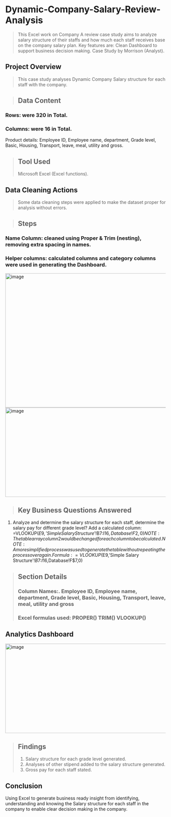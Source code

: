 # Dynamic-Company-Salary-Review-Analysis
> This Excel work on Company A review case study aims to analyze salary structure of their staffs and how much each staff receives base on the company salary plan. Key features are: Clean Dashboard to support business decision making.
Case Study by Morrison (Analyst).

## Project Overview
> This case study analyses Dynamic Company Salary structure for each staff with the company. 

> ## Data Content
### Rows: were 320 in Total.
 ### Columns: were 16 in Total.
Product details: Employee ID, Employee name, department, Grade level, Basic, Housing, Transport, leave, meal, utility and gross.

> ## Tool Used
> Microsoft Excel (Excel functions).
## Data Cleaning Actions
> Some data cleaning steps were applied to make the dataset proper for analysis without errors.

> ## Steps
### Name Column: cleaned using Proper & Trim (nesting), removing extra spacing in names.
### Helper columns: calculated columns and category columns were used in generating the Dashboard.
<img width="800" height="420" alt="image" src="https://github.com/user-attachments/assets/3c8c4f05-a7f8-4766-8c83-d73d3422e01d" />
<img width="546" height="280" alt="image" src="https://github.com/user-attachments/assets/036429e3-40b8-4024-9a46-46e833cf073f" />

 
 
> ## Key Business Questions Answered

1.	Analyze and determine the salary structure for each staff, determine the salary pay for different grade level?
Add a calculated column:
 =VLOOKUP($E9,'Simple Salary Structure'!$B$7:$I$16,Database!F2,0)
NOTE: The table array column 2 would be changed for each column to be calculated. 
NOTE: A more simplified process was used to generate the table without repeating the process over again. Formula: =VLOOKUP($E9,'Simple Salary Structure'!$B$7:$I$16,Database!F$7,0)

> ## Section Details
> ### Column Names:. Employee ID, Employee name, department, Grade level, Basic, Housing, Transport, leave, meal, utility and gross
> ### Excel formulas used: PROPER() TRIM() VLOOKUP() 

## Analytics Dashboard
 <img width="546" height="280" alt="image" src="https://github.com/user-attachments/assets/c149652d-3980-4cb2-913f-767f56175f6a" />


> ## Findings
> 1.	Salary structure for each grade level generated.
> 2.	Analyses of other stipend added to the salary structure generated.
> 3.	Gross pay for each staff stated.

## Conclusion
Using Excel to generate business ready insight from identifying, understanding and knowing the Salary structure for each staff in the company to enable clear decision making in the company.

